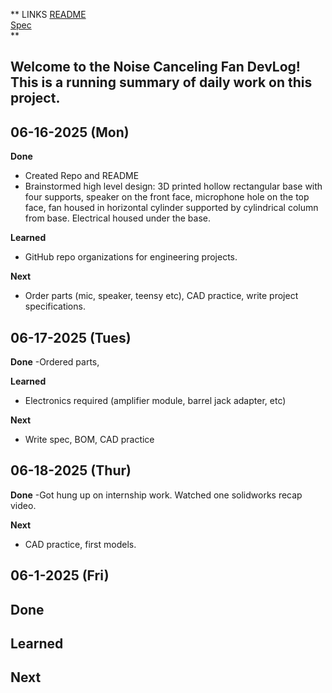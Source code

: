 **
LINKS
[README](../README.md)  
[Spec](Spec.md)   
**

## Welcome to the Noise Canceling Fan DevLog! This is a running summary of daily work on this project. 


## 06-16-2025 (Mon)
**Done**
- Created Repo and README
- Brainstormed high level design: 3D printed hollow rectangular base with four supports, speaker on the front face, microphone hole on the top face, fan housed in horizontal cylinder supported by cylindrical column from base. Electrical housed under the base. 

**Learned**
- GitHub repo organizations for engineering projects. 

**Next**
- Order parts (mic, speaker, teensy etc), CAD practice, write project specifications. 

## 06-17-2025 (Tues)
**Done**
-Ordered parts, 

**Learned**
- Electronics required (amplifier module, barrel jack adapter, etc)

**Next**
- Write spec, BOM, CAD practice

## 06-18-2025 (Thur)
**Done**
-Got hung up on internship work. Watched one solidworks recap video. 

**Next**
- CAD practice, first models. 

## 06-1-2025 (Fri)
**Done**
-

**Learned**
-
**Next**
- 